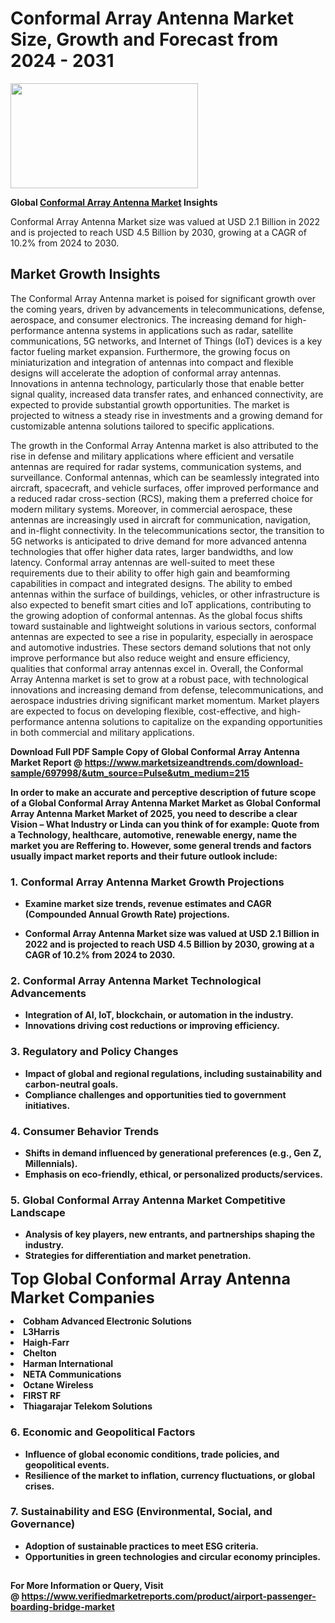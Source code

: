 <H1>Conformal Array Antenna Market Size, Growth and Forecast from 2024 - 2031</H1><img class="aligncenter size-medium wp-image-584254" src="https://thirdeyenews.in/wp-content/uploads/2024/09/Global-Market-Research-300x168.jpeg" alt="" width="300" height="168" /><p><strong>Global&nbsp;<a href="https://www.marketsizeandtrends.com/download-sample/697998/&amp;utm_source=Pulse&amp;utm_medium=215">Conformal Array Antenna Market</a> Insights</strong></p><p>Conformal Array Antenna Market size was valued at USD 2.1 Billion in 2022 and is projected to reach USD 4.5 Billion by 2030, growing at a CAGR of 10.2% from 2024 to 2030.</p><p><h2>Market Growth Insights</h2> <p>The Conformal Array Antenna market is poised for significant growth over the coming years, driven by advancements in telecommunications, defense, aerospace, and consumer electronics. The increasing demand for high-performance antenna systems in applications such as radar, satellite communications, 5G networks, and Internet of Things (IoT) devices is a key factor fueling market expansion. Furthermore, the growing focus on miniaturization and integration of antennas into compact and flexible designs will accelerate the adoption of conformal array antennas. Innovations in antenna technology, particularly those that enable better signal quality, increased data transfer rates, and enhanced connectivity, are expected to provide substantial growth opportunities. The market is projected to witness a steady rise in investments and a growing demand for customizable antenna solutions tailored to specific applications.</p> <p><strong></strong></p> <p>The growth in the Conformal Array Antenna market is also attributed to the rise in defense and military applications where efficient and versatile antennas are required for radar systems, communication systems, and surveillance. Conformal antennas, which can be seamlessly integrated into aircraft, spacecraft, and vehicle surfaces, offer improved performance and a reduced radar cross-section (RCS), making them a preferred choice for modern military systems. Moreover, in commercial aerospace, these antennas are increasingly used in aircraft for communication, navigation, and in-flight connectivity. In the telecommunications sector, the transition to 5G networks is anticipated to drive demand for more advanced antenna technologies that offer higher data rates, larger bandwidths, and low latency. Conformal array antennas are well-suited to meet these requirements due to their ability to offer high gain and beamforming capabilities in compact and integrated designs. The ability to embed antennas within the surface of buildings, vehicles, or other infrastructure is also expected to benefit smart cities and IoT applications, contributing to the growing adoption of conformal antennas. As the global focus shifts toward sustainable and lightweight solutions in various sectors, conformal antennas are expected to see a rise in popularity, especially in aerospace and automotive industries. These sectors demand solutions that not only improve performance but also reduce weight and ensure efficiency, qualities that conformal array antennas excel in. Overall, the Conformal Array Antenna market is set to grow at a robust pace, with technological innovations and increasing demand from defense, telecommunications, and aerospace industries driving significant market momentum. Market players are expected to focus on developing flexible, cost-effective, and high-performance antenna solutions to capitalize on the expanding opportunities in both commercial and military applications.</p> <p><strong></p><p><span class=""><strong>Download Full PDF Sample Copy of Global Conformal Array Antenna Market Report</strong> @ <a href="https://www.marketsizeandtrends.com/download-sample/697998/&amp;utm_source=Pulse&amp;utm_medium=215" target="_blank">https://www.marketsizeandtrends.com/download-sample/697998/&amp;utm_source=Pulse&amp;utm_medium=215</a></span></p><p>In order to make an accurate and perceptive description of future scope of a Global&nbsp;Conformal Array Antenna Market Market as Global&nbsp;Conformal Array Antenna Market Market of 2025, you need to describe a clear Vision &ndash; What Industry or Linda can you think of for example: Quote from a Technology, healthcare, automotive, renewable energy, name the market you are Reffering to. However, some general trends and factors usually impact market reports and their future outlook include:</p><h3>1.&nbsp;<strong>Conformal Array Antenna Market Growth Projections</strong></h3><ul><li>Examine market size trends, revenue estimates and CAGR (Compounded Annual Growth Rate) projections.</li><li><p>Conformal Array Antenna Market size was valued at USD 2.1 Billion in 2022 and is projected to reach USD 4.5 Billion by 2030, growing at a CAGR of 10.2% from 2024 to 2030.</p></li></ul><h3>2.&nbsp;<strong>Conformal Array Antenna Market Technological Advancements</strong></h3><ul><li>Integration of AI, IoT, blockchain, or automation in the industry.</li><li>Innovations driving cost reductions or improving efficiency.</li></ul><h3>3.&nbsp;<strong>Regulatory and Policy Changes</strong></h3><ul><li>Impact of global and regional regulations, including sustainability and carbon-neutral goals.</li><li>Compliance challenges and opportunities tied to government initiatives.</li></ul><h3>4.&nbsp;<strong>Consumer Behavior Trends</strong></h3><ul><li>Shifts in demand influenced by generational preferences (e.g., Gen Z, Millennials).</li><li>Emphasis on eco-friendly, ethical, or personalized products/services.</li></ul><h3>5.&nbsp;<strong>Global Conformal Array Antenna Market Competitive Landscape</strong></h3><ul><li>Analysis of key players, new entrants, and partnerships shaping the industry.</li><li>Strategies for differentiation and market penetration.</li></ul><p data-pm-slice="1 1 []"><span style="color: inherit; font-family: inherit; font-size: 25px;">Top Global Conformal Array Antenna Market Companies</span></p><div class="" data-test-id=""><p><li>Cobham Advanced Electronic Solutions</li><li> L3Harris</li><li> Haigh-Farr</li><li> Chelton</li><li> Harman International</li><li> NETA Communications</li><li> Octane Wireless</li><li> FIRST RF</li><li> Thiagarajar Telekom Solutions</li></p></div><h3>6.&nbsp;<strong>Economic and Geopolitical Factors</strong></h3><ul><li>Influence of global economic conditions, trade policies, and geopolitical events.</li><li>Resilience of the market to inflation, currency fluctuations, or global crises.</li></ul><h3>7.&nbsp;<strong>Sustainability and ESG (Environmental, Social, and Governance)</strong></h3><ul><li>Adoption of sustainable practices to meet ESG criteria.</li><li>Opportunities in green technologies and circular economy principles.</li></ul><h2><strong style="font-size: 14px;">For More Information or Query, Visit @&nbsp;</strong><a style="background-color: #ffffff; font-size: 14px;" href="https://www.marketsizeandtrends.com/report/conformal-array-antenna-market/" target="_blank">https://www.verifiedmarketreports.com/product/airport-passenger-boarding-bridge-market</a></h2>

